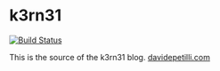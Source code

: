 # k3rn31

[![Build Status](https://travis-ci.org/k3rn31/k3rn31.github.io.svg)](https://travis-ci.org/k3rn31/k3rn31.github.io)

This is the source of the k3rn31 blog.
[davidepetilli.com](http://k3rn31.davidepetilli.com)
